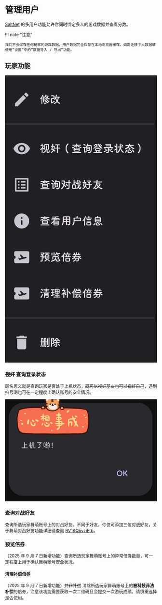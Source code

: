 # 管理用户

[SaltNet](https://salt.realtvop.top) 的多用户功能允许你同时绑定多人的游戏数据并查看分数。

!!! note "注意"

    我们不会保存任何玩家的游戏数据，用户数据完全保存在本地浏览器缓存，如需迁移个人数据请使用“设置”中的“数据导入 / 导出”功能。

## 玩家功能

![](../img/users/menu.jpg)

### ~~视奸~~ 查询登录状态

顾名思义就是查询玩家是否处于上机状态，~~既可以视奸基友也可以视奸自己~~，遇到扫号潮也可在一定程度上确认账号的安全情况。

![](../img/users/online.jpg)

### 查询对战好友

查询所选玩家舞萌账号上的对战好友。不同于好友，你仅可添加三位对战好友，关于舞萌对战好友功能详细请查阅 [BV1KQbvziEtb](https://www.bilibili.com/video/BV1KQbvziEtb)。

### 预览倍券

（2025 年 9 月 7 日新增功能）查询所选玩家舞萌账号上的异常倍券数量，可一定程度上用于确认舞萌账号安全状况。

#### 清理补偿倍券

（2025 年 9 月 7 日新增功能）~~并非补偿~~
清除所选玩家舞萌账号上的**被科技非法补偿**的倍券，注意该功能需要获取一次二维码且会提交一次游玩成绩，请慎重选择是否使用。